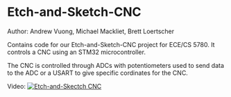# Etch-and-Sketch-CNC
Author: Andrew Vuong, Michael Mackliet, Brett Loertscher

Contains code for our Etch-and-Sketch-CNC project for ECE/CS 5780. It controls a CNC using an STM32 microcontroller. 

The CNC is controlled through ADCs with potentiometers used to send data to the ADC or a USART to give specific cordinates for the CNC.

Video:
[![Etch-and-Skectch CNC](https://img.youtube.com/vi/k5wPZZEIADg/0.jpg)](https://youtu.be/k5wPZZEIADg "Etch-and-Sketch CNC")
